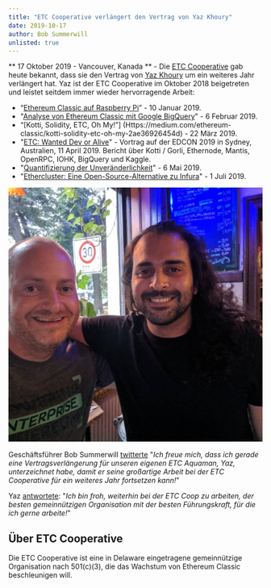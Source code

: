```yaml
---
title: "ETC Cooperative verlängert den Vertrag von Yaz Khoury"
date: 2019-10-17
author: Bob Summerwill
unlisted: true
---
```

** 17 Oktober 2019 - Vancouver, Kanada ** - Die [ETC Cooperative](https://etccooperative.org) gab heute bekannt, dass sie den Vertrag von [Yaz Khoury](https://twitter.com/Yazanator) um ein weiteres Jahr verlängert hat. Yaz ist der ETC Cooperative  im Oktober 2018 beigetreten und leistet seitdem immer wieder hervorragende Arbeit:

- “[Ethereum Classic auf Raspberry Pi](https://medium.com/ethereum-classic/ethereum-classic-on-raspberry-pi-a3be200cdca0)” - 10 Januar 2019.
- "[Analyse von Ethereum Classic mit Google BigQuery](https://medium.com/ethereum-classic/analyzing-ethereum-classic-with-google-bigquery-df55822ec6a6)" - 6 Februar 2019.
- “[Kotti, Solidity, ETC, Oh My!”] (Https://medium.com/ethereum-classic/kotti-solidity-etc-oh-my-2ae36926454d) - 22 März 2019.
- "[ETC: Wanted Dev or Alive](https://medium.com/ethereum-classic/etc-wanted-dev-or-alive-2581a5079aa1)" - Vortrag auf der EDCON 2019 in Sydney, Australien, 11 April 2019. Bericht über Kotti / Gorli, Ethernode, Mantis, OpenRPC, IOHK, BigQuery und Kaggle.
- "[Quantifizierung der Unveränderlichkeit](https://medium.com/ethereum-classic/quantifying-immutability-e8f2b1bb9301)" - 6 Mai 2019.
- "[Ethercluster: Eine Open-Source-Alternative zu Infura](https://medium.com/ethereum-classic/ethercluster-an-open-source-alternative-to-infura-b8799b2122d3)" - 1 Juli 2019.

![Bob und Yaz](./bob_and_yaz.jpeg)

Geschäftsführer Bob Summerwill [twitterte](https://twitter.com/BobSummerwill/status/1184986345929789441) "*Ich freue mich, dass ich gerade eine Vertragsverlängerung für unseren eigenen ETC Aquaman, Yaz, unterzeichnet habe, damit er seine großartige Arbeit bei der ETC Cooperative für ein weiteres Jahr fortsetzen kann!*"

Yaz [antwortete](https://twitter.com/Yazanator/status/1184986694577262593): "*Ich bin froh, weiterhin bei der ETC Coop zu arbeiten, der besten gemeinnützigen Organisation mit der besten Führungskraft, für die ich gerne arbeite!*"

## Über ETC Cooperative

Die ETC Cooperative ist eine in Delaware eingetragene gemeinnützige Organisation nach 501(c)(3), die das Wachstum von Ethereum Classic beschleunigen will.